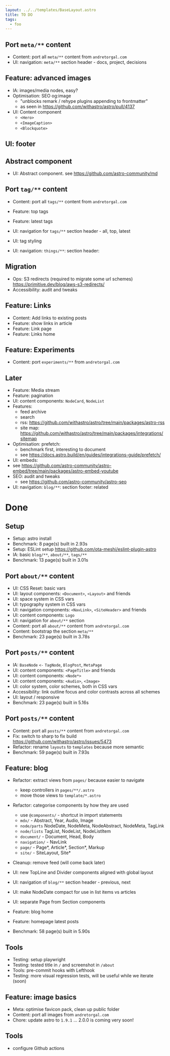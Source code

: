 ```yaml
---
layout: ../../templates/BaseLayout.astro
title: TO DO
tags:
  - foo
---
```


## Port `meta/**` content

- Content: port all `meta/**` content from `andretorgal.com`
- UI: navigation: `meta/**` section header - docs, project, decisions

## Feature: advanced images

- IA: images/media nodes, easy?
- Optimisation: SEO og:image
  - "unblocks remark / rehype plugins appending to frontmatter"
  - as seen in https://github.com/withastro/astro/pull/4137
- UI: Content component
  - `<Hero>`
  - `<ImageCaption>`
  - `<Blockquote>`

## UI: footer

## Abstract component

- UI: Abstract component. see https://github.com/astro-community/md

## Port `tag/**` content

- Content: port all `tags/**` content from `andretorgal.com`
- Feature: top tags
- Feature: latest tags
- UI: navigation for `tags/**` section header - all, top, latest
- UI: tag styling

- UI: navigation: `things/**`: section header:

## Migration

- Ops: S3 redirects (required to migrate some url schemes) https://primitive.dev/blog/aws-s3-redirects/
- Accessibility: audit and tweaks

## Feature: Links

- Content: Add links to existing posts
- Feature: show links in article
- Feature: Link page
- Feature: Links home

## Feature: Experiments

- Content: port `experiments/**` from `andretorgal.com`

## Later

- Feature: Media stream
- Feature: pagination
- UI: content components: `NodeCard`, `NodeList`
- Features:
  - feed archive
  - search
  - rss: https://github.com/withastro/astro/tree/main/packages/astro-rss
  - site map: https://github.com/withastro/astro/tree/main/packages/integrations/sitemap
- Optimisation: prefetch:
  - benchmark first, interesting to document
  - see https://docs.astro.build/en/guides/integrations-guide/prefetch/
- UI: embeds:
- see https://github.com/astro-community/astro-embed/tree/main/packages/astro-embed-youtube
- SEO: audit and tweaks
  - see https://github.com/astro-community/astro-seo
- UI: navigation: `blog/**`: section footer: related

# Done

## Setup

- Setup: astro install
- Benchmark: 8 page(s) built in 2.93s
- Setup: ESLint setup https://github.com/ota-meshi/eslint-plugin-astro
- IA: basic `blog/**`, `about/**`, `tags/**`
- Benchmark: 13 page(s) built in 3.01s

## Port `about/**` content

- UI: CSS Reset: basic vars
- UI: layout components: `<Document>`, `<Layout>` and friends
- UI: space system in CSS vars
- UI: typography system in CSS vars
- UI: navigation components: `<NavLink>`, `<SiteHeader>` and friends
- UI: content components: `Logo`
- UI: navigation for `about/**` section
- Content: port all `about/**` content from `andretorgal.com`
- Content: bootstrap the section `meta/**`
- Benchmark: 23 page(s) built in 3.78s

## Port `posts/**` content

- IA: `BaseNode` `<-` `TagNode`, `BlogPost`, `MetaPage`
- UI: content components: `<PageTitle>` and friends
- UI: content components: `<Node*>`
- UI: content components: `<Audio>`, `<Image>`
- UI: color system, color schemes, both in CSS vars
- Accessibility: link outline focus and color contrasts across all schemes
- UI: layout / responsive
- Benchmark: 23 page(s) built in 5.16s

## Port `posts/**` content

- Content: port all `posts/**` content from `andretorgal.com`
- Fix: switch to sharp to fix build https://github.com/withastro/astro/issues/5473
- Refactor: rename `layouts` to `templates` because more semantic
- Benchmark: 59 page(s) built in 7.93s

## Feature: blog

- Refactor: extract views from `pages/` because easier to navigate

  - keep controllers in `pages/**/.astro`
  - move those views to `template/*.astro`

- Refactor: categorise components by how they are used

  - use `@components/` - shortcut in import statements
  - `mdx/` - Abstract, Year, Audio, Image
  - `node/parts` NodeDate, NodeMeta, NodeAbstract, NodeMeta, TagLink
  - `node/lists` TagList, NodeList, NodeListItem
  - `document/` - Document, Head, Body
  - `navigation/` - NavLink
  - `page/` - Page\*, Article\*, Section\*, Markup
  - `site/` - SiteLayout, Site\*

- Cleanup: remove feed (will come back later)
- UI: new TopLine and Divider components aligned with global layout
- UI: navigation of `blog/**` section header - previous, next
- UI: make NodeDate compact for use in list items vs articles
- UI: separate Page from Section components
- Feature: blog home
- Feature: homepage latest posts
- Benchmark: 58 page(s) built in 5.90s

## Tools

- Testing: setup playwright
- Testing: tested title in `/` and screenshot in `/about`
- Tools: pre-commit hooks with Lefthook
- Testing: more visual regression tests, will be useful while we iterate (soon)

## Feature: image basics

- Meta: optimise favicon pack, clean up public folder
- Content: port all images from `andretorgal.com`
- Chore: update astro to `1.9.1` ... 2.0.0 is coming very soon!

## Tools

- configure Github actions
